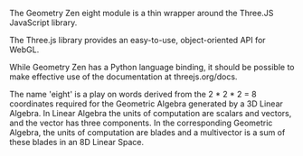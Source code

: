 The Geometry Zen eight module is a thin wrapper around the Three.JS JavaScript library.

The Three.js library provides an easy-to-use, object-oriented API for WebGL.

While Geometry Zen has a Python language binding, it should be possible to make effective use of the documentation at threejs.org/docs.

The name 'eight' is a play on words derived from the 2 * 2 * 2 = 8 coordinates required for the Geometric Algebra generated by a 3D Linear Algebra. In Linear Algebra the units of computation are scalars and vectors, and the vector has three components. In the corresponding Geometric Algebra, the units of computation are blades and a multivector is a sum of these blades in an 8D Linear Space.

